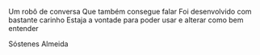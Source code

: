 Um robô de conversa
Que também consegue falar
Foi desenvolvido com bastante carinho
Estaja a vontade para poder usar e alterar como bem entender


Sóstenes Almeida